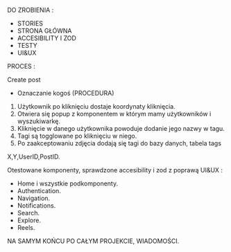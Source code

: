 DO ZROBIENIA :

- STORIES
- STRONA GŁÓWNA
- ACCESIBILITY I ZOD
- TESTY
- UI&UX

PROCES :

Create post

- Oznaczanie kogoś (PROCEDURA)

1. Użytkownik po kliknięciu dostaje koordynaty kliknięcia.
2. Otwiera się popup z komponentem w którym mamy użytkowników i wyszukiwarkę.
3. Kliknięcie w danego użytkownika powoduje dodanie jego nazwy w tagu.
4. Tagi są togglowane po kliknięciu w niego.
5. Po zaakceptowaniu zdjęcia dodają się tagi do bazy danych, tabela tags 

X,Y,UserID,PostID.

Otestowane komponenty, sprawdzone accesibility i zod z poprawą UI&UX :

- Home i wszystkie podkomponenty.
- Authentication.
- Navigation.
- Notifications.
- Search.
- Explore.
- Reels.

NA SAMYM KOŃCU PO CAŁYM PROJEKCIE, WIADOMOŚCI.
